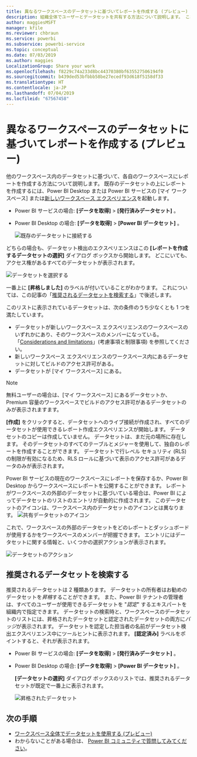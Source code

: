 ```yaml
---
title: 異なるワークスペースのデータセットに基づいてレポートを作成する (プレビュー) - Power BI
description: 組織全体でユーザーとデータセットを共有する方法について説明します。 これで、各自のワークスペースのデータセットに基づいてレポートを作成できます。
author: maggiesMSFT
manager: kfile
ms.reviewer: chbraun
ms.service: powerbi
ms.subservice: powerbi-service
ms.topic: conceptual
ms.date: 07/03/2019
ms.author: maggies
LocalizationGroup: Share your work
ms.openlocfilehash: f8229c74a233d8bc44370380bf635527506194f0
ms.sourcegitcommit: b439ded53bfbbb58be27ecedf93d618f5158df33
ms.translationtype: HT
ms.contentlocale: ja-JP
ms.lasthandoff: 07/04/2019
ms.locfileid: "67567458"
---
```

# <a name="create-reports-based-on-datasets-from-different-workspaces-preview"></a>異なるワークスペースのデータセットに基づいてレポートを作成する (プレビュー)

他のワークスペース内のデータセットに基づいて、各自のワークスペースにレポートを作成する方法について説明します。 既存のデータセットの上にレポートを作成するには、Power BI Desktop または Power BI サービスの [マイ ワークスペース] または[新しいワークスペース エクスペリエンス](service-create-the-new-workspaces.md)を起動します。

- Power BI サービスの場合: **[データを取得]**  >  **[発行済みデータセット]** 。
- Power BI Desktop の場合: **[データを取得]**  >  **[Power BI データセット]** 。

    ![既存のデータセットに接続する](media/service-datasets-across-workspaces/power-bi-connect-dataset-pk.png)
   
どちらの場合も、データセット検出のエクスペリエンスはこの **[レポートを作成するデータセットの選択]** ダイアログ ボックスから開始します。 どこにいても、アクセス権があるすべてのデータセットが表示されます。

![データセットを選択する](media/service-datasets-across-workspaces/power-bi-select-dataset.png)

一番上に **[昇格しました]** のラベルが付いていることがわかります。 これについては、この記事の「[推奨されるデータセットを検索する](#find-an-endorsed-dataset)」で後述します。

このリストに表示されているデータセットは、次の条件のうち少なくとも 1 つを満たしています。

- データセットが新しいワークスペース エクスペリエンスのワークスペースのいずれかにあり、そのワークスペースのメンバーになっている。 「[Considerations and limitations](service-datasets-across-workspaces.md#considerations-and-limitations)」(考慮事項と制限事項) を参照してください。
- 新しいワークスペース エクスペリエンスのワークスペース内にあるデータセットに対してビルドのアクセス許可がある。
- データセットが [マイ ワークスペース] にある。

> [!NOTE]
> 無料ユーザーの場合は、[マイ ワークスペース] にあるデータセットか、Premium 容量のワークスペースでビルドのアクセス許可があるデータセットのみが表示されますます。

**[作成]** をクリックすると、データセットへのライブ接続が作成され、すべてのデータセットが使用できるレポート作成エクスペリエンスが開始します。 データセットのコピーは作成していません。 データセットは、まだ元の場所に存在します。 そのデータセットのすべてのテーブルとメジャーを使用して、独自のレポートを作成することができます。 データセットで行レベル セキュリティ (RLS) の制限が有効になるため、RLS ロールに基づいて表示のアクセス許可があるデータのみが表示されます。

Power BI サービスの現在のワークスペースにレポートを保存するか、Power BI Desktop からワークスペースにレポートを公開することができます。 レポートがワークスペースの外部のデータセットに基づいている場合は、Power BI によってデータセットのリストのエントリが自動的に作成されます。 このデータセットのアイコンは、ワークスペース内のデータセットのアイコンとは異なります。 ![共有データセットのアイコン](media/service-datasets-discover-across-workspaces/power-bi-shared-dataset-icon.png)

これで、ワークスペースの外部のデータセットをどのレポートとダッシュボードが使用するかをワークスペースのメンバーが把握できます。 エントリにはデータセットに関する情報と、いくつかの選択アクションが表示されます。

![データセットのアクション](media/service-datasets-across-workspaces/power-bi-dataset-actions.png)

## <a name="find-an-endorsed-dataset"></a>推奨されるデータセットを検索する

推奨されるデータセットは 2 種類あります。 データセットの所有者はお勧めのデータセットを*昇格*することができます。 また、Power BI テナントの管理者は、すべてのユーザーが使用できるデータセットを "*認定*" するエキスパートを組織内で指定できます。 データセットの検索時と、ワークスペースのデータセットのリストには、昇格されたデータセットと認定されたデータセットの両方に*バッジ*が表示されます。 データセットを認定した担当者の名前がデータセット検出エクスペリエンス中にツールヒントに表示されます。 **[認定済み]** ラベルをポイントすると、それが表示されます。

- Power BI サービスの場合: **[データを取得]**  >  **[発行済みデータセット]** 。
- Power BI Desktop の場合: **[データを取得]**  >  **[Power BI データセット]** 。

    **[データセットの選択]** ダイアログ ボックスのリストでは、推奨されるデータセットが既定で一番上に表示されます。 

    ![昇格されたデータセット](media/service-datasets-certify-promote/power-bi-dataset-promoted.png)

## <a name="next-steps"></a>次の手順

- [ワークスペース全体でデータセットを使用する (プレビュー)](service-datasets-across-workspaces.md)
- わからないことがある場合は、 [Power BI コミュニティで質問してみてください](http://community.powerbi.com/)。

